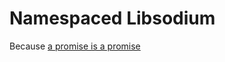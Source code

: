 # Namespaced Libsodium

Because [a promise is a promise](https://www.reddit.com/r/PHP/comments/5rwg62/rfc_vote_libsodium_as_a_core_extension_in_php_72/ddb63dg/)
